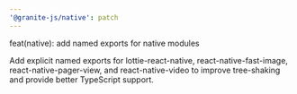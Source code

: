 ```yaml
---
'@granite-js/native': patch
---
```


feat(native): add named exports for native modules

Add explicit named exports for lottie-react-native, react-native-fast-image, react-native-pager-view, and react-native-video to improve tree-shaking and provide better TypeScript support.

